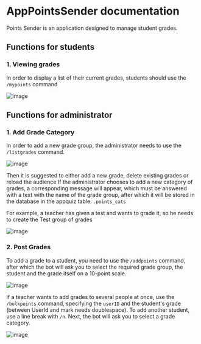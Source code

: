 # AppPointsSender documentation

Points Sender is an application designed to manage student grades.

## Functions for students

### 1. Viewing grades

In order to display a list of their current grades, students should use the `/mypoints` command

![image](https://github.com/kgomenyuk/quizgameapp/assets/22096074/5cc4cbcd-af69-4a25-a0d5-1daa1572ac47)

## Functions for administrator

### 1. Add Grade Category

In order to add a new grade group, the administrator needs to use the `/listgrades` command.

![image](https://github.com/kgomenyuk/quizgameapp/assets/22096074/8660a0d5-eb54-4c53-ad3f-511a4498bbed)

Then it is suggested to either add a new grade, delete existing grades or reload the audience
If the administrator chooses to add a new category of grades, a corresponding message will appear, which must be answered with a text with the name of the grade group, after which it will be stored in the database in the appquiz table. `.points_cats`

For example, a teacher has given a test and wants to grade it, so he needs to create the Test group of grades

![image](https://github.com/kgomenyuk/quizgameapp/assets/22096074/7facaf61-6b47-4a76-860f-04c9e4541cc3)

### 2. Post Grades

To add a grade to a student, you need to use the `/addpoints` command, after which the bot will ask you to select the required grade group, the student and the grade itself on a 10-point scale.

![image](https://github.com/kgomenyuk/quizgameapp/assets/22096074/ff9eb2ae-67ab-44b5-9fe9-194e15912ecd)


If a teacher wants to add grades to several people at once, use the `/bulkpoints` command, specifying the `userID` and the student's grade (between UserId and mark needs doublespace). To add another student, use a line break with `/n`. Next, the bot will ask you to select a grade category.

![image](https://github.com/kgomenyuk/quizgameapp/assets/22096074/a64c1132-cff8-449e-b2cc-cf00025a0298)

